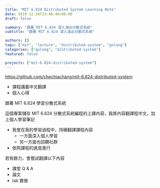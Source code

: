 ```yaml
---
title: "MIT 6.824 Distributed System Learning Note"
date: 2019-12-16T23:46:46+08:00
draft: false

summary: "跟著 MIT 6.824 深入淺出分散式系統"
subtitle: "跟著 MIT 6.824 深入淺出分散式系統"

authors: []
tags: ["mit", "lecture", "distributed-system", "golang"]
categories: ["golang", "distributed-system"]
featured: false

projects: ["mit-6.824-distributed-system"]
---
```


https://github.com/chechiachang/mit-6.824-distributed-system

* 課程講義中文翻譯
* 個人心得

跟著 MIT 6.824 學習分散式系統

這個專案儲存 MIT 6.824 分散式系統編程的上課內容，我將內容翻譯程中文，加上個人學習筆記

* 我會在我的學習過程中，持續翻譯課程內容
  * 一方面深入個人學習
  * 另一方面也回饋社群
* 依照課程的進度進行

若有餘力，會嘗試翻譯以下內容

* 課堂 Q & A
* 論文
* lab 實做
